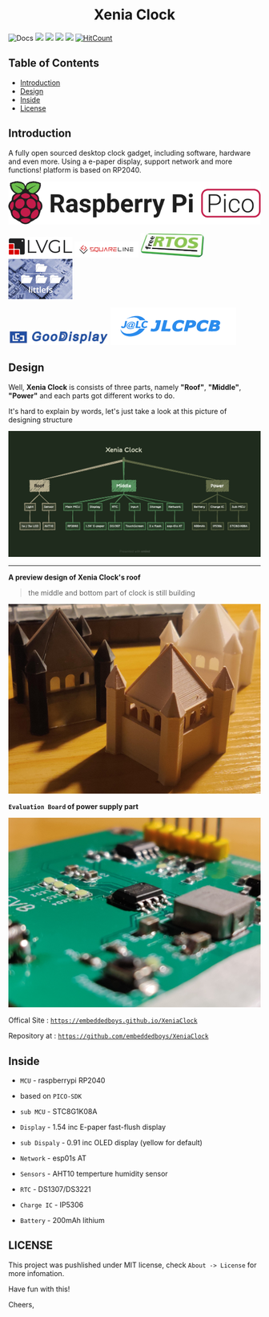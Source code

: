 <h1 style="text-align: center;">
    <span>Xenia Clock</span>
</h1>

<!-- <div style="text-align: center;">

<a href="https://iotahydrae.github.io/XeniaClock/">![Docs](https://img.shields.io/badge/docs-iotahydrae.github.io%2FXeniaClock%2F-green)</a> <a>![](https://img.shields.io/github/license/iotahydrae/xeniaclock)</a> <a>![](https://img.shields.io/github/forks/IotaHydrae/XeniaClock)</a> <a>![](https://img.shields.io/github/stars/iotahydrae/XeniaClock)</a> <a>![](https://img.shields.io/github/last-commit/iotahydrae/XeniaClock)</a> <a>  [![HitCount](https://hits.dwyl.com/IotaHydrae/XeniaClock.svg?style=flat-square)](http://hits.dwyl.com/IotaHydrae/XeniaClock)</a>

</div> -->

![Docs](https://img.shields.io/badge/docs-iotahydrae.github.io%2FXeniaClock%2F-green) ![](https://img.shields.io/github/license/iotahydrae/xeniaclock) ![](https://img.shields.io/github/forks/IotaHydrae/XeniaClock) ![](https://img.shields.io/github/stars/iotahydrae/XeniaClock) ![](https://img.shields.io/github/last-commit/iotahydrae/XeniaClock) [![HitCount](https://hits.dwyl.com/IotaHydrae/XeniaClock.svg?style=flat-square)](http://hits.dwyl.com/IotaHydrae/XeniaClock)


Table of Contents
------------------

- [Introduction](#Introduction)
- [Design](#Design)
- [Inside](#Inside)
- [License](#License)

Introduction
------------------

A fully open sourced desktop clock gadget, including software, hardware and even more. Using a e-paper display, support network and more functions! platform is based on RP2040.

![pico](assets/raspberry-pi-pico.svg)

![lvgl](assets/logo_lvgl.png) ![squareline studio](assets/logo_squareline.png) ![FreeRTOS](assets/logo_freertos.jpg) ![littleFS](assets/logo_littlefs.jpg) 

![GooDisplay](assets/logo_goodisplay.jpg) ![JLC](assets/logo_jlc.png)

Design
------------------

Well, **Xenia Clock** is consists of three parts, namely **"Roof"**, **"Middle"**, **"Power"** and
each parts got different works to do.

It's hard to explain by words, let's just take a look at this picture of designing structure


![DesignStructure](assets/XeniaClock.png)

-----------------------

**A preview design of Xenia Clock's roof**
> the middle and bottom part of clock is still building

![roof](assets/roof.jpg)

**`Evaluation Board` of power supply part**

![power supply board](assets/power_supply_board.jpg)

Offical Site :
[`https://embeddedboys.github.io/XeniaClock`](https://embeddedboys.github.io/XeniaClock)

Repository at :
[`https://github.com/embeddedboys/XeniaClock`](https://github.com/embeddedboys/XeniaClock)


Inside
------------------

* `MCU` - raspberrypi RP2040

* based on `PICO-SDK`

* `sub MCU` - STC8G1K08A

* `Display` - 1.54 inc E-paper fast-flush display

* `sub Dispaly` - 0.91 inc OLED display (yellow for default)

* `Network` - esp01s AT

* `Sensors` - AHT10 temperture humidity sensor

* `RTC` - DS1307/DS3221

* `Charge IC` - IP5306

* `Battery` - 200mAh lithium

LICENSE
------------------

This project was pushlished under MIT license, check `About -> License` for more infomation.

Have fun with this!

Cheers,
